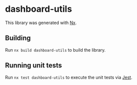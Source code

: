 # dashboard-utils

This library was generated with [Nx](https://nx.dev).

## Building

Run `nx build dashboard-utils` to build the library.

## Running unit tests

Run `nx test dashboard-utils` to execute the unit tests via [Jest](https://jestjs.io).
